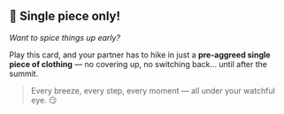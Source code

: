 ## 👙 Single piece only!

*Want to spice things up early?*

Play this card, and your partner has to hike in just a **pre-aggreed single piece of clothing** — no covering up, no switching back… until after the summit.

> Every breeze, every step, every moment — all under your watchful eye. 😏